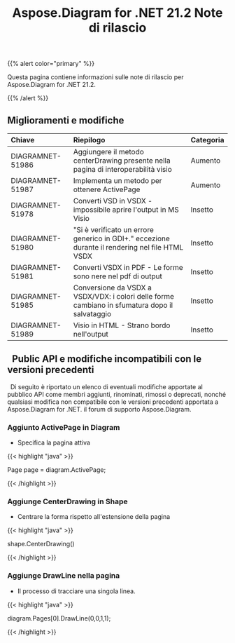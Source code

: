 ﻿---
title: Aspose.Diagram for .NET 21.2 Note di rilascio
type: docs
weight: 11
url: /it/net/aspose-diagram-for-net-21-2-release-notes/
---
{{% alert color="primary" %}} 

Questa pagina contiene informazioni sulle note di rilascio per Aspose.Diagram for .NET 21.2.

{{% /alert %}} 
## **Miglioramenti e modifiche**

|**Chiave**|**Riepilogo**|**Categoria**|
|:- |:- |:- |
|DIAGRAMNET-51986|Aggiungere il metodo centerDrawing presente nella pagina di interoperabilità visio|Aumento|
|DIAGRAMNET-51987|Implementa un metodo per ottenere ActivePage|Aumento|
|DIAGRAMNET-51978|Converti VSD in VSDX - impossibile aprire l'output in MS Visio|Insetto|
|DIAGRAMNET-51980|"Si è verificato un errore generico in GDI+." eccezione durante il rendering nel file HTML VSDX|Insetto|
|DIAGRAMNET-51981|Converti VSDX in PDF - Le forme sono nere nel pdf di output|Insetto|
|DIAGRAMNET-51985|Conversione da VSDX a VSDX/VDX: i colori delle forme cambiano in sfumatura dopo il salvataggio|Insetto|
|DIAGRAMNET-51989|Visio in HTML - Strano bordo nell'output|Insetto|

## ` `**Public API e modifiche incompatibili con le versioni precedenti**
` `Di seguito è riportato un elenco di eventuali modifiche apportate al pubblico API come membri aggiunti, rinominati, rimossi o deprecati, nonché qualsiasi modifica non compatibile con le versioni precedenti apportata a Aspose.Diagram for .NET. il forum di supporto Aspose.Diagram.
### **Aggiunto ActivePage in Diagram**
- Specifica la pagina attiva

{{< highlight "java" >}}

Page page = diagram.ActivePage;

{{< /highlight >}}
### **Aggiunge CenterDrawing in Shape**
- Centrare la forma rispetto all'estensione della pagina



{{< highlight "java" >}}

shape.CenterDrawing()

{{< /highlight >}}
### **Aggiunge DrawLine nella pagina**
- Il processo di tracciare una singola linea.



{{< highlight "java" >}}

 diagram.Pages[0].DrawLine(0,0,1,1);

{{< /highlight >}}




